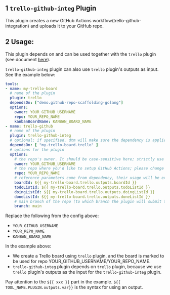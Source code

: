 ## 1 `trello-github-integ` Plugin

This plugin creates a new GitHub Actions workflow(trello-github-integration) and uploads it to your GitHub repo.

## 2 Usage:

This plugin depends on and can be used together with the `trello` plugin (see document [here](./trello.md)).

`trello-github-integ` plugin can also use `trello` plugin's outputs as input. See the example below:

```yaml
tools:
- name: my-trello-board
  # name of the plugin
  plugin: trello
  dependsOn: ["demo.github-repo-scaffolding-golang"]
  options:
    owner: YOUR_GITHUB_USERNAME
    repo: YOUR_REPO_NAME
    kanbanBoardName: KANBAN_BOARD_NAME
- name: trello-github
  # name of the plugin
  plugin: trello-github-integ
  # optional; if specified, dtm will make sure the dependency is applied first before handling this tool.
  dependsOn: [ "my-trello-board.trello" ]
  # options for the plugin
  options:
    # the repo's owner. It should be case-sensitive here; strictly use your GitHub user name; please change the value below.
    owner: YOUR_GITHUB_USERNAME
    # the repo where you'd like to setup GitHub Actions; please change the value below.
    repo: YOUR_REPO_NAME
    # reference parameters come from dependency, their usage will be explained later
    boardId: ${{ my-trello-board.trello.outputs.boardId }}
    todoListId: ${{ my-trello-board.trello.outputs.todoListId }}
    doingListId: ${{ my-trello-board.trello.outputs.doingListId }}
    doneListId: ${{ my-trello-board.trello.outputs.doneListId }}
    # main branch of the repo (to which branch the plugin will submit the workflows)
    branch: main
```

Replace the following from the config above:

- `YOUR_GITHUB_USERNAME`
- `YOUR_REPO_NAME`
- `KANBAN_BOARD_NAME`

In the example above:

- We create a Trello board using `trello` plugin, and the board is marked to be used for repo YOUR_GITHUB_USERNAME/YOUR_REPO_NAME.
- `trello-github-integ` plugin depends on `trello` plugin, because we use `trello` plugin's outputs as the input for the `trello-github-integ` plugin.

Pay attention to the `${{ xxx }}` part in the example. `${{ TOOL_NAME.PLUGIN.outputs.var}}` is the syntax for using an output.
